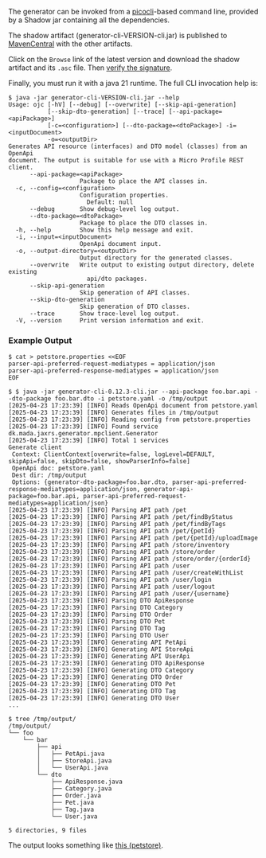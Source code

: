 The generator can be invoked from a [picocli](https://picocli.info/)-based command line, provided by a Shadow jar containing all the dependencies.

The shadow artifact (generator-cli-VERSION-cli.jar) is published to [MavenCentral](https://central.sonatype.com/artifact/dk.mada.jaxrs/generator-cli/versions) with the other artifacts.

Click on the `Browse` link of the latest version and download the shadow artifact and its `.asc` file. Then [verify the signature](./index.md#verify-signing).

Finally, you must run it with a java 21 runtime. The full CLI invocation help is:

```console
$ java -jar generator-cli-VERSION-cli.jar --help
Usage: ojc [-hV] [--debug] [--overwrite] [--skip-api-generation]
           [--skip-dto-generation] [--trace] [--api-package=<apiPackage>]
           [-c=<configuration>] [--dto-package=<dtoPackage>] -i=<inputDocument>
           -o=<outputDir>
Generates API resource (interfaces) and DTO model (classes) from an OpenApi
document. The output is suitable for use with a Micro Profile REST client.
      --api-package=<apiPackage>
                    Package to place the API classes in.
  -c, --config=<configuration>
                    Configuration properties.
                      Default: null
      --debug       Show debug-level log output.
      --dto-package=<dtoPackage>
                    Package to place the DTO classes in.
  -h, --help        Show this help message and exit.
  -i, --input=<inputDocument>
                    OpenApi document input.
  -o, --output-directory=<outputDir>
                    Output directory for the generated classes.
      --overwrite   Write output to existing output directory, delete existing
                      api/dto packages.
      --skip-api-generation
                    Skip generation of API classes.
      --skip-dto-generation
                    Skip generation of DTO classes.
      --trace       Show trace-level log output.
  -V, --version     Print version information and exit.
```

### Example Output

```console
$ cat > petstore.properties <<EOF
parser-api-preferred-request-mediatypes = application/json
parser-api-preferred-response-mediatypes = application/json
EOF

$ $ java -jar generator-cli-0.12.3-cli.jar --api-package foo.bar.api --dto-package foo.bar.dto -i petstore.yaml -o /tmp/output
[2025-04-23 17:23:39] [INFO] Reads OpenApi document from petstore.yaml
[2025-04-23 17:23:39] [INFO] Generates files in /tmp/output
[2025-04-23 17:23:39] [INFO] Reading config from petstore.properties
[2025-04-23 17:23:39] [INFO] Found service dk.mada.jaxrs.generator.mpclient.Generator
[2025-04-23 17:23:39] [INFO] Total 1 services
Generate client
 Context: ClientContext[overwrite=false, logLevel=DEFAULT, skipApi=false, skipDto=false, showParserInfo=false]
 OpenApi doc: petstore.yaml
 Dest dir: /tmp/output
 Options: {generator-dto-package=foo.bar.dto, parser-api-preferred-response-mediatypes=application/json, generator-api-package=foo.bar.api, parser-api-preferred-request-mediatypes=application/json}
[2025-04-23 17:23:39] [INFO] Parsing API path /pet
[2025-04-23 17:23:39] [INFO] Parsing API path /pet/findByStatus
[2025-04-23 17:23:39] [INFO] Parsing API path /pet/findByTags
[2025-04-23 17:23:39] [INFO] Parsing API path /pet/{petId}
[2025-04-23 17:23:39] [INFO] Parsing API path /pet/{petId}/uploadImage
[2025-04-23 17:23:39] [INFO] Parsing API path /store/inventory
[2025-04-23 17:23:39] [INFO] Parsing API path /store/order
[2025-04-23 17:23:39] [INFO] Parsing API path /store/order/{orderId}
[2025-04-23 17:23:39] [INFO] Parsing API path /user
[2025-04-23 17:23:39] [INFO] Parsing API path /user/createWithList
[2025-04-23 17:23:39] [INFO] Parsing API path /user/login
[2025-04-23 17:23:39] [INFO] Parsing API path /user/logout
[2025-04-23 17:23:39] [INFO] Parsing API path /user/{username}
[2025-04-23 17:23:39] [INFO] Parsing DTO ApiResponse
[2025-04-23 17:23:39] [INFO] Parsing DTO Category
[2025-04-23 17:23:39] [INFO] Parsing DTO Order
[2025-04-23 17:23:39] [INFO] Parsing DTO Pet
[2025-04-23 17:23:39] [INFO] Parsing DTO Tag
[2025-04-23 17:23:39] [INFO] Parsing DTO User
[2025-04-23 17:23:39] [INFO] Generating API PetApi
[2025-04-23 17:23:39] [INFO] Generating API StoreApi
[2025-04-23 17:23:39] [INFO] Generating API UserApi
[2025-04-23 17:23:39] [INFO] Generating DTO ApiResponse
[2025-04-23 17:23:39] [INFO] Generating DTO Category
[2025-04-23 17:23:39] [INFO] Generating DTO Order
[2025-04-23 17:23:39] [INFO] Generating DTO Pet
[2025-04-23 17:23:39] [INFO] Generating DTO Tag
[2025-04-23 17:23:39] [INFO] Generating DTO User
...

$ tree /tmp/output/
/tmp/output/
└── foo
    └── bar
        ├── api
        │   ├── PetApi.java
        │   ├── StoreApi.java
        │   └── UserApi.java
        └── dto
            ├── ApiResponse.java
            ├── Category.java
            ├── Order.java
            ├── Pet.java
            ├── Tag.java
            └── User.java

5 directories, 9 files
```

The output looks something like [this (petstore)](https://github.com/jskov/openapi-jaxrs-client/tree/main/modules/generator/src/test/java/mada/tests/e2e/examples/petstore).

